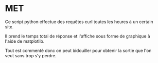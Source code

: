 # MET

Ce script python effectue des requêtes curl toutes les heures à un certain site.

Il prend le temps total de réponse et l'affiche sous forme de graphique à l'aide de matplotlib.

Tout est commenté donc on peut bidouiller pour obtenir la sortie que l'on veut sans trop s'y perdre.